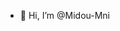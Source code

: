 - 👋 Hi, I’m @Midou-Mni

<!---
Midou-Mni/Midou-Mni is a ✨ special ✨ repository because its `README.md` (this file) appears on your GitHub profile.
You can click the Preview link to take a look at your changes.
--->
